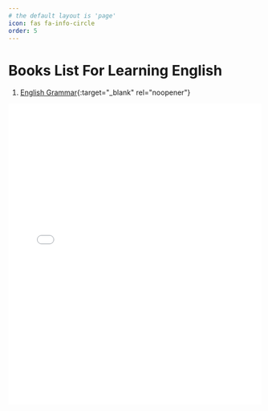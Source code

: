 ```yaml
---
# the default layout is 'page'
icon: fas fa-info-circle
order: 5
---
```


# Books List For Learning English
1. [English Grammar](/assets/books/Grammarway-1.pdf){:target="_blank" rel="noopener"}

<object data="../assets/books/Grammarway-1.pdf" width="1000" height="1000" type='application/pdf'></object>

<iframe src="../assets/books/Grammarway-1.pdf" width="100%" height="600px" style="border: none;"></iframe>
